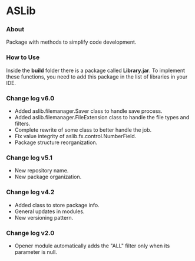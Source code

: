 <h1>ASLib</h1>
<h3>About</h3>
<p>Package with methods to simplify code development.</p>

<h3>How to Use</h3>
<p>Inside the <b>build</b> folder there is a package called <b>Library.jar</b>. To implement these functions, you need to add this package in the list of libraries in your IDE.</p>

<h3>Change log v6.0</h3>
<ul>
    <li>Added aslib.filemanager.Saver class to handle save process.</li>
    <li>Added aslib.filemanager.FileExtension class to handle the file types and filters.</li>
    <li>Complete rewrite of some class to better handle the job.</li>
    <li>Fix value integrity of aslib.fx.control.NumberField.</li>
    <li>Package structure reorganization.</li>
</ul>

<h3>Change log v5.1</h3>
<ul>
    <li>New repository name.</li>
    <li>New package organization.</li>
</ul>

<h3>Change log v4.2</h3>
<ul>
    <li>Added class to store package info.</li>
    <li>General updates in modules.</li>
    <li>New versioning pattern.</li>
</ul>

<h3>Change log v2.0</h3>
<ul>
    <li>Opener module automatically adds the "ALL" filter only when its parameter is null. </li>
</ul>
